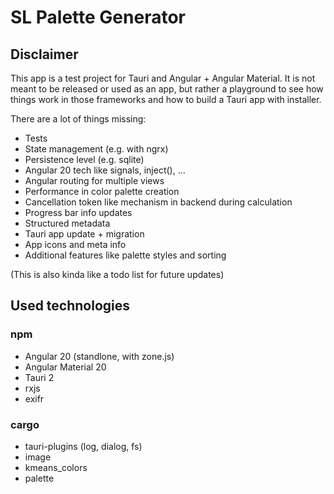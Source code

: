 # SL Palette Generator

## Disclaimer

This app is a test project for Tauri and Angular + Angular Material. It is not meant to be
released or used as an app, but rather a playground to see how things work in those frameworks and
how to build a Tauri app with installer.

There are a lot of things missing:

- Tests
- State management (e.g. with ngrx)
- Persistence level (e.g. sqlite)
- Angular 20 tech like signals, inject(), ...
- Angular routing for multiple views
- Performance in color palette creation
- Cancellation token like mechanism in backend during calculation
- Progress bar info updates
- Structured metadata
- Tauri app update + migration
- App icons and meta info
- Additional features like palette styles and sorting

(This is also kinda like a todo list for future updates)

## Used technologies
### npm
- Angular 20 (standlone, with zone.js)
- Angular Material 20
- Tauri 2
- rxjs
- exifr

### cargo
- tauri-plugins (log, dialog, fs)
- image
- kmeans_colors
- palette
